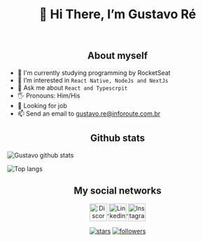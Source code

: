 <h1 align="center">👋 Hi There, I’m Gustavo Ré </h1> 
<br />

<h2 align="center"> About myself </h2>

- 🌱 I'm currently studying programming by RocketSeat
- 👀 I’m interested in `React Native, NodeJs and NextJs`
- 💬 Ask me about `React and Typescrpit`
- 🖐️ Pronouns: Him/His
- 💼 Looking for job
- 📫 Send an email to gustavo.re@inforoute.com.br

<h2 align="center"> Github stats </h2>

![Gustavo github stats](https://github-readme-stats.vercel.app/api?username=Guss-droid&show_icons=true&theme=dark)

![Top langs](https://github-readme-stats.vercel.app/api/top-langs/?username=Guss-droid&layout=compact)

<h2 align="center"> My social networks </h2>

<p align="center">
   
   <a href="https://discord.gg/syxhzjtCsK">
     <img align="center" src="https://www.vectorlogo.zone/logos/discordapp/discordapp-tile.svg" alt="Discord" height="40" />
   </a>
      
<a href="https://www.linkedin.com/in/gustavo-r%C3%A9-6a542a215/">
<img align="center" src="https://www.vectorlogo.zone/logos/linkedin/linkedin-tile.svg" alt="Linkedin" width="40" />
</a>
   
   <a href="https://instagram.com/guh_re" target="blank"> 
    <img align="center" src="https://www.vectorlogo.zone/logos/instagram/instagram-tile.svg" alt="Instagram" width="40" />
   </a>
<p>

<p align="center">
   
  <a href="https://github.com/Guss-droid?tab=repositories&sort=stargazers">
   <img alt="stars" title="Total stars on GitHub" 
   src="https://custom-icon-badges.herokuapp.com/badge/dynamic/json?logo=star&color=55960c&labelColor=488207&label=Stars&style=for-the-badge&query=%24.stars&url=https://api.github-star-counter.workers.dev/user/Guss-droid"/></a>
  <a href="https://github.com/Guss-droid?tab=followers">
    <img alt="followers" title="Follow me on Github" src="https://custom-icon-badges.herokuapp.com/github/followers/Guss-droid?color=236ad3&labelColor=1155ba&style=for-the-badge&logo=person-add&label=Follow&logoColor=white"/></a>
</p>
